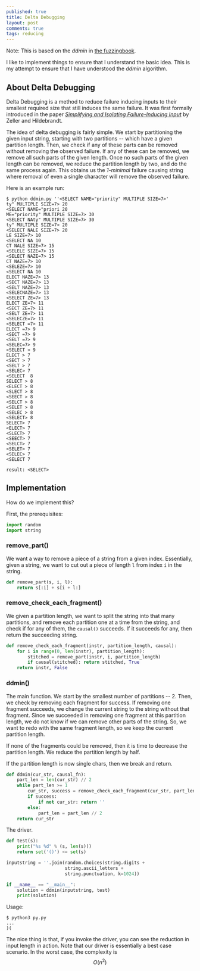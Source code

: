 ```yaml
---
published: true
title: Delta Debugging
layout: post
comments: true
tags: reducing
---
```


Note: This is based on the *ddmin* in [the fuzzingbook](https://www.fuzzingbook.org/html/Reducer.html#Delta-Debugging).

I like to implement things to ensure that I understand the basic idea. This is
my attempt to ensure that I have understood the *ddmin* algorithm.

## About Delta Debugging

Delta Debugging is a method to reduce failure inducing inputs to their
smallest required size that still induces the same failure. It was
first formally introduced in the paper
[*Simplifying and Isolating Failure-Inducing Input*](https://www.st.cs.uni-saarland.de/papers/tse2002/tse2002.pdf)
by Zeller and Hildebrandt.

The idea of delta debugging is fairly simple. We start by partitioning
the given input string, starting with two partitions -- which have a
given partition length. Then, we check if any of these parts can be
removed without removing the observed failure. If any of these can be
removed, we remove all such parts of the given length. Once no such
parts of the given length can be removed, we reduce the partition
length by two, and do the same process again. This obtains us the
*1-minimal* failure causing string where removal of even a single
character will remove the observed failure.

Here is an example run:

```shell
$ python ddmin.py ''<SELECT NAME="priority" MULTIPLE SIZE=7>'
ty" MULTIPLE SIZE=7> 20
<SELECT NAME="priori 20
ME="priority" MULTIPLE SIZE=7> 30
<SELECT NAty" MULTIPLE SIZE=7> 30
ty" MULTIPLE SIZE=7> 20
<SELECT NALE SIZE=7> 20
LE SIZE=7> 10
<SELECT NA 10
CT NALE SIZE=7> 15
<SELELE SIZE=7> 15
<SELECT NAZE=7> 15
CT NAZE=7> 10
<SELEZE=7> 10
<SELECT NA 10
ELECT NAZE=7> 13
<SECT NAZE=7> 13
<SELT NAZE=7> 13
<SELECNAZE=7> 13
<SELECT ZE=7> 13
ELECT ZE=7> 11
<SECT ZE=7> 11
<SELT ZE=7> 11
<SELECZE=7> 11
<SELECT =7> 11
ELECT =7> 9
<SECT =7> 9
<SELT =7> 9
<SELEC=7> 9
<SELECT > 9
ELECT > 7
<SECT > 7
<SELT > 7
<SELEC> 7
<SELECT  8
SELECT > 8
<ELECT > 8
<SLECT > 8
<SEECT > 8
<SELCT > 8
<SELET > 8
<SELEC > 8
<SELECT> 8
SELECT> 7
<ELECT> 7
<SLECT> 7
<SEECT> 7
<SELCT> 7
<SELET> 7
<SELEC> 7
<SELECT 7

result: <SELECT>
```

## Implementation

How do we implement this?

First, the prerequisites:

```python
import random
import string
```

### remove_part()

We want a way to remove a piece of a string from a given index.
Essentially, given a string, we want to cut out a piece of length `l` from
index `i` in the string.

```python
def remove_part(s, i, l):
    return s[:i] + s[i + l:]
```

### remove_check_each_fragment()

We given a partition length, we want to split the string into
that many partitions, and remove each partition one at a time from the
string, and check if for any of them, the `causal()` succeeds. If it
succeeds for any, then return the succeeding string.

```python
def remove_check_each_fragment(instr, partition_length, causal):
    for i in range(0, len(instr), partition_length):
        stitched = remove_part(instr, i, partition_length)
        if causal(stitched): return stitched, True
    return instr, False
```

### ddmin()

The main function. We start by the smallest number of partitions -- 2.
Then, we check by removing each fragment for success. If removing one
fragment succeeds, we change the current string to the string without that
fragment. Since we succeeded in removing one fragment at this partition
length, we do not know if we can remove other parts of the string. So,
we want to redo with the same fragment length, so we keep the current
partition length.

If none of the fragments could be removed, then it is time to decrease the
partition length. We reduce the partition length by half.

If the partition length is now single chars, then we break and return.

```python
def ddmin(cur_str, causal_fn):
    part_len = len(cur_str) // 2
    while part_len >= 1
        cur_str, success = remove_check_each_fragment(cur_str, part_len, causal_fn)
        if success:
            if not cur_str: return ''
        else:
            part_len = part_len // 2
    return cur_str
```

The driver.

```python
def test(s):
    print("%s %d" % (s, len(s)))
    return set('()') <= set(s)

inputstring = ''.join(random.choices(string.digits +
                      string.ascii_letters +
                      string.punctuation, k=1024))

if __name__ == "__main__":
    solution = ddmin(inputstring, test)
    print(solution)
```

Usage:

```shell
$ python3 py.py
...
)(
```

The nice thing is that, if you invoke the driver, you can see the reduction in
input length in action. Note that our driver is essentially a best case
scenario. In the worst case, the complexity is $$O(n^2)$$

